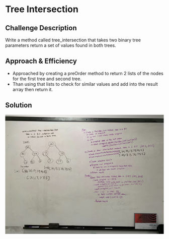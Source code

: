 # Tree Intersection
<!-- Short summary or background information -->


## Challenge Description
<!-- Description of the challenge -->
Write a method called tree_intersection that takes two binary tree parameters return a set of values found in both trees.

## Approach & Efficiency
<!-- What approach did you take? Why? What is the Big O space/time for this approach? -->
* Approached by creating a preOrder method to return 2 lists of the nodes for the first tree and second tree.
* Than using that lists to check for similar values and add into the result array then return it.
## Solution
<!-- Embedded whiteboard image -->
![](../../../../../assets/tree-intersection.jpg)